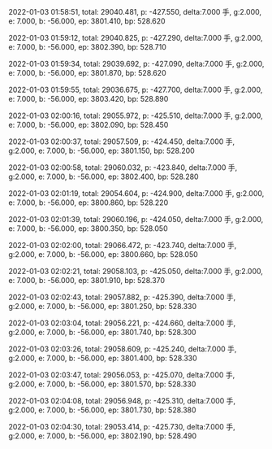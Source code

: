 2022-01-03 01:58:51, total: 29040.481, p: -427.550, delta:7.000 手, g:2.000, e: 7.000, b: -56.000, ep: 3801.410, bp: 528.620

2022-01-03 01:59:12, total: 29040.825, p: -427.290, delta:7.000 手, g:2.000, e: 7.000, b: -56.000, ep: 3802.390, bp: 528.710

2022-01-03 01:59:34, total: 29039.692, p: -427.090, delta:7.000 手, g:2.000, e: 7.000, b: -56.000, ep: 3801.870, bp: 528.620

2022-01-03 01:59:55, total: 29036.675, p: -427.700, delta:7.000 手, g:2.000, e: 7.000, b: -56.000, ep: 3803.420, bp: 528.890

2022-01-03 02:00:16, total: 29055.972, p: -425.510, delta:7.000 手, g:2.000, e: 7.000, b: -56.000, ep: 3802.090, bp: 528.450

2022-01-03 02:00:37, total: 29057.509, p: -424.450, delta:7.000 手, g:2.000, e: 7.000, b: -56.000, ep: 3801.150, bp: 528.200

2022-01-03 02:00:58, total: 29060.032, p: -423.840, delta:7.000 手, g:2.000, e: 7.000, b: -56.000, ep: 3802.400, bp: 528.280

2022-01-03 02:01:19, total: 29054.604, p: -424.900, delta:7.000 手, g:2.000, e: 7.000, b: -56.000, ep: 3800.860, bp: 528.220

2022-01-03 02:01:39, total: 29060.196, p: -424.050, delta:7.000 手, g:2.000, e: 7.000, b: -56.000, ep: 3800.350, bp: 528.050

2022-01-03 02:02:00, total: 29066.472, p: -423.740, delta:7.000 手, g:2.000, e: 7.000, b: -56.000, ep: 3800.660, bp: 528.050

2022-01-03 02:02:21, total: 29058.103, p: -425.050, delta:7.000 手, g:2.000, e: 7.000, b: -56.000, ep: 3801.910, bp: 528.370

2022-01-03 02:02:43, total: 29057.882, p: -425.390, delta:7.000 手, g:2.000, e: 7.000, b: -56.000, ep: 3801.250, bp: 528.330

2022-01-03 02:03:04, total: 29056.221, p: -424.660, delta:7.000 手, g:2.000, e: 7.000, b: -56.000, ep: 3801.740, bp: 528.300

2022-01-03 02:03:26, total: 29058.609, p: -425.240, delta:7.000 手, g:2.000, e: 7.000, b: -56.000, ep: 3801.400, bp: 528.330

2022-01-03 02:03:47, total: 29056.053, p: -425.070, delta:7.000 手, g:2.000, e: 7.000, b: -56.000, ep: 3801.570, bp: 528.330

2022-01-03 02:04:08, total: 29056.948, p: -425.310, delta:7.000 手, g:2.000, e: 7.000, b: -56.000, ep: 3801.730, bp: 528.380

2022-01-03 02:04:30, total: 29053.414, p: -425.730, delta:7.000 手, g:2.000, e: 7.000, b: -56.000, ep: 3802.190, bp: 528.490